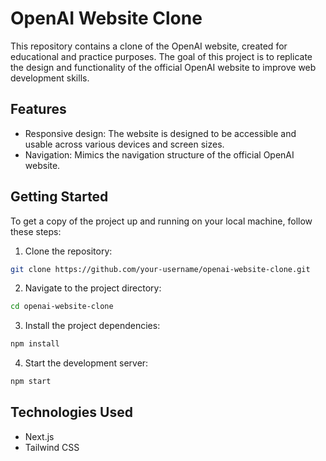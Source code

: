 # OpenAI Website Clone

This repository contains a clone of the OpenAI website, created for educational and practice purposes. The goal of this project is to replicate the design and functionality of the official OpenAI website to improve web development skills.

## Features

- Responsive design: The website is designed to be accessible and usable across various devices and screen sizes.
- Navigation: Mimics the navigation structure of the official OpenAI website.

## Getting Started

To get a copy of the project up and running on your local machine, follow these steps:

1. Clone the repository:

```bash
git clone https://github.com/your-username/openai-website-clone.git
```

2. Navigate to the project directory:

```bash
cd openai-website-clone
```

3. Install the project dependencies:

```bash
npm install
```

4. Start the development server:

```bash
npm start
```

## Technologies Used

- Next.js
- Tailwind CSS

